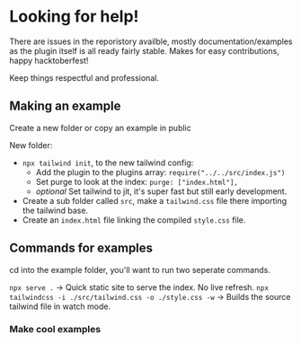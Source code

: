 # Looking for help!

There are issues in the reporistory availble, mostly documentation/examples as the plugin itself is all ready fairly stable. Makes for easy contributions, happy hacktoberfest!

Keep things respectful and professional.

## Making an example

Create a new folder or copy an example in public

New folder:

- `npx tailwind init`, to the new tailwind config:
  - Add the plugin to the plugins array: `require("../../src/index.js")`
  - Set purge to look at the index: `purge: ["index.html"],`
  - _optional_ Set tailwind to jit, it's super fast but still early development.
- Create a sub folder called `src`, make a `tailwind.css` file there importing the tailwind base.
- Create an `index.html` file linking the compiled `style.css` file.

## Commands for examples

cd into the example folder, you'll want to run two seperate commands.

`npx serve .` -> Quick static site to serve the index. No live refresh.
`npx tailwindcss -i ./src/tailwind.css -o ./style.css -w` -> Builds the source tailwind file in watch mode.

### Make cool examples
